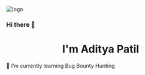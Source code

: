 ![logo](https://media.licdn.com/dms/image/C5616AQG7994mKZxUFQ/profile-displaybackgroundimage-shrink_350_1400/0/1622613316696?e=1681948800&v=beta&t=04xM2MsVZu2eVJOHI3xSS8oVjvWiP8M_ERvmWnuqDPI)
### Hi there 👋
<h1 align="center">I'm Aditya Patil</h1>
🌱 I’m currently learning Bug Bounty Hunting
  
<!--
**adityapatil37/adityapatil37** is a ✨ _special_ ✨ repository because its `README.md` (this file) appears on your GitHub profile.

Here are some ideas to get you started:

- 🔭 I’m currently working on ...
- 🌱 I’m currently learning Bug Bounty Hunting
- 👯 I’m looking to collaborate on ...
- 🤔 I’m looking for help with ...
- 💬 Ask me about ...
- 📫 How to reach me: ...
- 😄 Pronouns: ...
- ⚡ Fun fact: ...
-->
